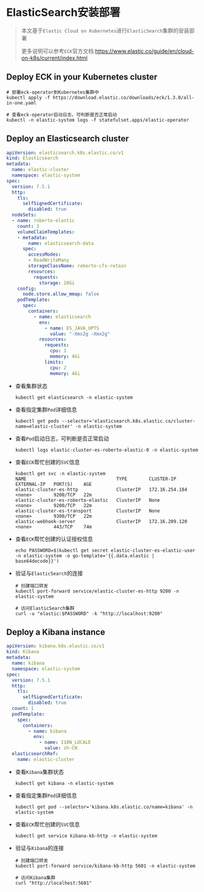 # ElasticSearch安装部署

> 本文基于`Elastic Cloud on Kubernetes`进行`ElasticSearch`集群的安装部署
>
> 更多说明可以参考`ECK`官方文档:https://www.elastic.co/guide/en/cloud-on-k8s/current/index.html

## Deploy ECK in your Kubernetes cluster

```shell
# 部署eck-operator到Kubernetes集群中
kubectl apply -f https://download.elastic.co/downloads/eck/1.3.0/all-in-one.yaml

# 查看eck-operator启动日志，可判断是否正常启动
kubectl -n elastic-system logs -f statefulset.apps/elastic-operator
```

## Deploy an Elasticsearch cluster

```yaml
apiVersion: elasticsearch.k8s.elastic.co/v1
kind: Elasticsearch
metadata:
  name: elastic-cluster
  namespace: elastic-system
spec:
  version: 7.5.1
  http:
    tls:
      selfSignedCertificate:
        disabled: true
  nodeSets:
  - name: roberto-elastic
    count: 3
    volumeClaimTemplates:
    - metadata:
        name: elasticsearch-data
      spec:
        accessModes:
        - ReadWriteMany
        storageClassName: roberto-cfs-retain
        resources:
          requests:
            storage: 10Gi
    config:
      node.store.allow_mmap: false
    podTemplate:
      spec:
        containers:
          - name: elasticsearch
            env:
              - name: ES_JAVA_OPTS
                value: "-Xms2g -Xmx2g"
            resources:
              requests:
                cpu: 1
                memory: 4Gi
              limits:
                cpu: 2
                memory: 4Gi
```

- 查看集群状态

    ```shell
    kubectl get elasticsearch -n elastic-system
    ```

- 查看指定集群`Pod`详细信息

    ```shell
    kubectl get pods --selector='elasticsearch.k8s.elastic.co/cluster-name=elastic-cluster' -n elastic-system
    ```

- 查看`Pod`启动日志，可判断是否正常启动

    ```shell
    kubectl logs elastic-cluster-es-roberto-elastic-0 -n elastic-system
    ```

- 查看`ECK`帮忙创建的`SVC`信息

    ```shell
    kubectl get svc -n elastic-system
    NAME                                 TYPE        CLUSTER-IP       EXTERNAL-IP   PORT(S)    AGE
    elastic-cluster-es-http              ClusterIP   172.16.254.184   <none>        9200/TCP   22m
    elastic-cluster-es-roberto-elastic   ClusterIP   None             <none>        9200/TCP   22m
    elastic-cluster-es-transport         ClusterIP   None             <none>        9300/TCP   22m
    elastic-webhook-server               ClusterIP   172.16.209.120   <none>        443/TCP    74m
    ```

- 查看`ECK`帮忙创建的认证授权信息

    ```shell
    echo PASSWORD=$(kubectl get secret elastic-cluster-es-elastic-user -n elastic-system -o go-template='{{.data.elastic | base64decode}}')
    ```

- 验证与`ElasticSearch`的连接

    ```shell
    # 创建端口转发
    kubectl port-forward service/elastic-cluster-es-http 9200 -n elastic-system
    
    # 访问ElasticSearch集群
    curl -u "elastic:$PASSWORD" -k "http://localhost:9200"
    ```

## Deploy a Kibana instance

```yaml
apiVersion: kibana.k8s.elastic.co/v1
kind: Kibana
metadata:
  name: kibana
  namespace: elastic-system
spec:
  version: 7.5.1
  http:
    tls:
      selfSignedCertificate:
        disabled: true
  count: 1
  podTemplate:
    spec:
      containers:
        - name: kibana
          env:
            - name: I18N_LOCALE
              value: zh-CN
  elasticsearchRef:
    name: elastic-cluster
```

- 查看`Kibana`集群状态

    ```shell
    kubectl get kibana -n elastic-system
    ```

- 查看指定集群`Pod`详细信息

    ```shell
    kubectl get pod --selector='kibana.k8s.elastic.co/name=kibana' -n elastic-system
    ```

- 查看`ECK`帮忙创建的`SVC`信息

    ```shell
    kubectl get service kibana-kb-http -n elastic-system
    ```

- 验证与`Kibana`的连接

    ```shell
    # 创建端口转发
    kubectl port-forward service/kibana-kb-http 5601 -n elastic-system
    
    # 访问Kibana集群
    curl "http://localhost:5601"
    ```
